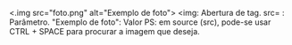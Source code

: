 <.img src="foto.png" alt="Exemplo de foto"> 
<img: Abertura de tag.
src= : Parâmetro.
"Exemplo de foto": Valor 
PS: em source (src), pode-se usar CTRL + SPACE para procurar a imagem que deseja.